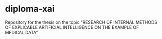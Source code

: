 # diploma-xai
Repository for the thesis on the topic "RESEARCH OF INTERNAL METHODS OF EXPLICABLE ARTIFICIAL INTELLIGENCE ON THE EXAMPLE OF MEDICAL DATA"
